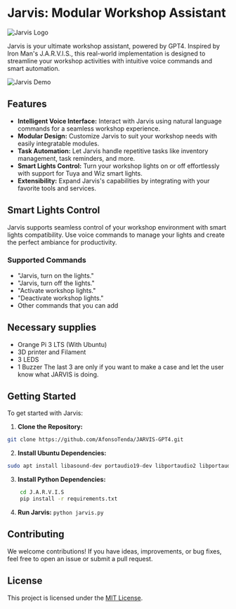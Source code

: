 # Jarvis: Modular Workshop Assistant

![Jarvis Logo](blob:https://imgur.com/10afdf2a-5a7b-405a-b716-4c6af48e3514)

Jarvis is your ultimate workshop assistant, powered by GPT4. Inspired by Iron Man's J.A.R.V.I.S., this real-world implementation is designed to streamline your workshop activities with intuitive voice commands and smart automation.

![Jarvis Demo](demo_image.jpg)

## Features

- **Intelligent Voice Interface:** Interact with Jarvis using natural language commands for a seamless workshop experience.
- **Modular Design:** Customize Jarvis to suit your workshop needs with easily integratable modules.
- **Task Automation:** Let Jarvis handle repetitive tasks like inventory management, task reminders, and more.
- **Smart Lights Control:** Turn your workshop lights on or off effortlessly with support for Tuya and Wiz smart lights.
- **Extensibility:** Expand Jarvis's capabilities by integrating with your favorite tools and services.

## Smart Lights Control

Jarvis supports seamless control of your workshop environment with smart lights compatibility. Use voice commands to manage your lights and create the perfect ambiance for productivity.

### Supported Commands

- "Jarvis, turn on the lights."
- "Jarvis, turn off the lights."
- "Activate workshop lights."
- "Deactivate workshop lights."
- Other commands that you can add

## Necessary supplies
- Orange Pi 3 LTS (With Ubuntu)
- 3D printer and Filament
- 3 LEDS
- 1 Buzzer
The last 3 are only if you want to make a case and let the user know what JARVIS is doing.

## Getting Started

To get started with Jarvis:

1. **Clone the Repository:**
```bash
git clone https://github.com/AfonsoTenda/JARVIS-GPT4.git
```
2. **Install Ubuntu Dependencies:**
```bash
sudo apt install libasound-dev portaudio19-dev libportaudio2 libportaudiocpp0 espeak python3-pip python3-pyaudio flac -y 
```
3. **Install Python Dependencies:** 
```bash 
    cd J.A.R.V.I.S
    pip install -r requirements.txt
``` 
4. **Run Jarvis:** `python jarvis.py`

## Contributing

We welcome contributions! If you have ideas, improvements, or bug fixes, feel free to open an issue or submit a pull request.

## License

This project is licensed under the [MIT License](LICENSE).
